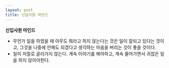 ```yaml
---
layout: post
title: 신입사원 마인드
---
```

**신입사원 마인드**
- 무언가 일을 하였을 때 아무도 뭐라고 하지 않는다는 것은 일이 잘되고 있다는 것이고, 그것을 나중에 안해도 되겠다고 생각하는 마음을 버리는 것이 좋을 것이다.
- 일이 저절로 굴러가지 않는다. 계속 이야기를 해야하고, 계속 물어가면서 귀찮은 일을 하지 않아야한다.